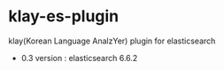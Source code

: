 # klay-es-plugin
klay(Korean Language AnalzYer) plugin for elasticsearch 

- 0.3 version : elasticsearch 6.6.2
